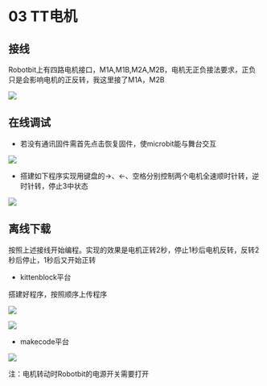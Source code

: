 # 03 TT电机

## 接线

Robotbit上有四路电机接口，M1A,M1B,M2A,M2B，电机无正负接法要求，正负只是会影响电机的正反转，我这里接了M1A，M2B

![](https://s2.ax1x.com/2019/09/02/n9xUij.jpg)

## 在线调试    

- 若没有通讯固件需首先点击恢复固件，使microbit能与舞台交互  

![](https://s2.ax1x.com/2019/09/18/nTC54I.jpg)  

- 搭建如下程序实现用键盘的→、←、空格分别控制两个电机全速顺时针转，逆时针转，停止3中状态

![](https://s2.ax1x.com/2019/09/18/nTumv9.jpg)

## 离线下载

按照上述接线开始编程。实现的效果是电机正转2秒，停止1秒后电机反转，反转2秒后停止，1秒后又开始正转 

- kittenblock平台 

搭建好程序，按照顺序上传程序 

![](https://s2.ax1x.com/2019/09/02/n9xdWn.jpg)  
 
![](https://s2.ax1x.com/2019/09/18/nTEV9s.jpg)  

- makecode平台 

![](https://s2.ax1x.com/2019/09/18/nTKZIf.jpg)
 
注：电机转动时Robotbit的电源开关需要打开